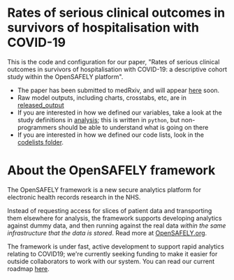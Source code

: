 # Rates of serious clinical outcomes in survivors of hospitalisation with COVID-19

This is the code and configuration for our paper, "Rates of serious clinical outcomes in survivors of hospitalisation with COVID-19: a descriptive cohort study within the OpenSAFELY platform".

* The paper has been submitted to medRxiv, and will appear [here]() soon.
* Raw model outputs, including charts, crosstabs, etc, are in [released_output](./released_output/)
* If you are interested in how we defined our variables, take a look at the study definitions in [analysis](./analysis/); this is written in `python`, but non-programmers should be able to understand what is going on there
* If you are interested in how we defined our code lists, look in the [codelists folder](./codelists/).

# About the OpenSAFELY framework

The OpenSAFELY framework is a new secure analytics platform for
electronic health records research in the NHS.

Instead of requesting access for slices of patient data and
transporting them elsewhere for analysis, the framework supports
developing analytics against dummy data, and then running against the
real data *within the same infrastructure that the data is stored*.
Read more at [OpenSAFELY.org](https://opensafely.org).

The framework is under fast, active development to support rapid
analytics relating to COVID19; we're currently seeking funding to make
it easier for outside collaborators to work with our system.  You can
read our current roadmap [here](ROADMAP.md).
